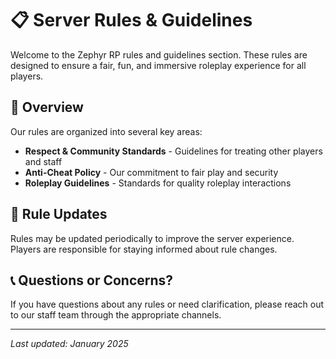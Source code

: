 # 📋 Server Rules & Guidelines

Welcome to the Zephyr RP rules and guidelines section. These rules are designed to ensure a fair, fun, and immersive roleplay experience for all players.

## 🎯 Overview

Our rules are organized into several key areas:

- **Respect & Community Standards** - Guidelines for treating other players and staff
- **Anti-Cheat Policy** - Our commitment to fair play and security
- **Roleplay Guidelines** - Standards for quality roleplay interactions

## 🔄 Rule Updates

Rules may be updated periodically to improve the server experience. Players are responsible for staying informed about rule changes.

## 📞 Questions or Concerns?

If you have questions about any rules or need clarification, please reach out to our staff team through the appropriate channels.

---

*Last updated: January 2025*
